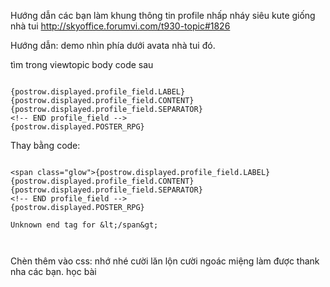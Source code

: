 Hướng dẫn các bạn làm khung thông tin profile nhấp nháy siêu kute giống nhà tui
http://skyoffice.forumvi.com/t930-topic#1826

Hướng dẫn: demo nhìn phía dưới avata nhà tui đó.

tìm trong viewtopic body code sau

```

{postrow.displayed.profile_field.LABEL}{postrow.displayed.profile_field.CONTENT}{postrow.displayed.profile_field.SEPARATOR}
<!-- END profile_field -->
{postrow.displayed.POSTER_RPG}
```

Thay bằng code:

```

<span class="glow">{postrow.displayed.profile_field.LABEL}{postrow.displayed.profile_field.CONTENT}{postrow.displayed.profile_field.SEPARATOR}
<!-- END profile_field -->
{postrow.displayed.POSTER_RPG}

Unknown end tag for &lt;/span&gt;



```
Chèn thêm vào css: nhớ nhé cười lăn lộn
cười ngoác miệng
làm được thank nha các bạn. học bài